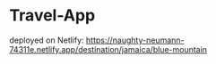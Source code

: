 # Travel-App

deployed on Netlify: https://naughty-neumann-74311e.netlify.app/destination/jamaica/blue-mountain
